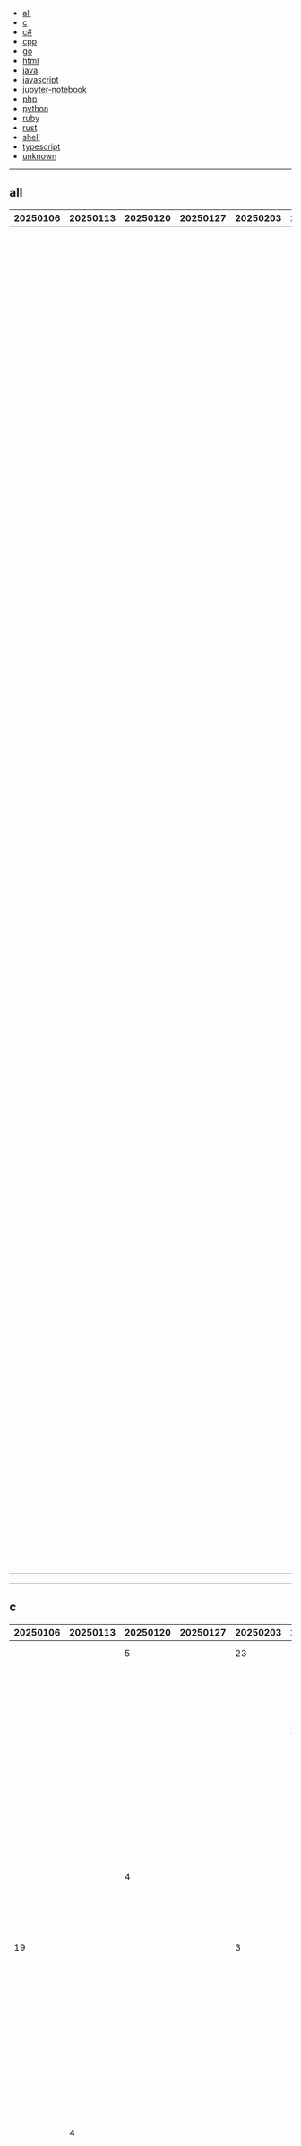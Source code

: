 
- [all](#all)
- [c](#c)
- [c#](#c#)
- [cpp](#cpp)
- [go](#go)
- [html](#html)
- [java](#java)
- [javascript](#javascript)
- [jupyter-notebook](#jupyter-notebook)
- [php](#php)
- [python](#python)
- [ruby](#ruby)
- [rust](#rust)
- [shell](#shell)
- [typescript](#typescript)
- [unknown](#unknown)


----

## <a name=all>all</a>

|20250106|20250113|20250120|20250127|20250203|20250210|20250217|20250224|20250303|20250310|20250317|20250324|20250331|20250407|20250414|github|description|
|----|----|----|----|----|----|----|----|----|----|----|----|----|----|----|----|----|
|  |  |  |  |  |  |  | 12 |  |  |  |  |  |  | 1 | [microsoft](https://github.com/microsoft)/[markitdown](https://github.com/microsoft/markitdown) |Python tool for converting files and office documents to Markdown. |
|  |  |  |  |  |  |  |  |  |  |  |  |  |  | 2 | [yeongpin](https://github.com/yeongpin)/[cursor-free-vip](https://github.com/yeongpin/cursor-free-vip) |[Support 0.48.x]（Reset Cursor AI MachineID &amp; Auto Sign Up / In &amp; Bypass Higher Token Limit）自动注册 Cursor Ai ，自动重置机器ID ， 免费升级使用Pro功能: You've reached your trial request limit. / Too many free trial accounts used on this machine. Please upgrade to pro. We have this limit in place to prevent abuse. Please let us know if you believe this is a mistake. |
|  |  |  |  |  |  |  |  |  |  |  |  |  |  | 3 | [juliangarnier](https://github.com/juliangarnier)/[anime](https://github.com/juliangarnier/anime) |JavaScript animation engine |
|  |  |  |  |  |  |  |  |  |  |  |  |  |  | 4 | [jiji262](https://github.com/jiji262)/[douyin-downloader](https://github.com/jiji262/douyin-downloader) |抖音批量下载工具，去水印，支持视频、图集、合集、音乐(原声)。免费！免费！免费！ |
|  |  |  |  |  |  | 8 |  |  |  |  |  |  |  | 5 | [datawhalechina](https://github.com/datawhalechina)/[llm-cookbook](https://github.com/datawhalechina/llm-cookbook) |面向开发者的 LLM 入门教程，吴恩达大模型系列课程中文版 |
|  |  |  |  |  |  |  |  |  |  |  |  |  |  | 6 | [funstory-ai](https://github.com/funstory-ai)/[BabelDOC](https://github.com/funstory-ai/BabelDOC) |Yet Another Document Translator |
|  |  |  |  |  |  |  |  |  |  |  |  |  |  | 7 | [microsoft](https://github.com/microsoft)/[ai-agents-for-beginners](https://github.com/microsoft/ai-agents-for-beginners) |10 Lessons to Get Started Building AI Agents |
|  |  |  |  |  |  |  |  |  |  | 4 |  |  |  | 8 | [clockworklabs](https://github.com/clockworklabs)/[SpacetimeDB](https://github.com/clockworklabs/SpacetimeDB) |Multiplayer at the speed of light |
|  |  |  |  |  |  |  |  |  |  |  |  |  | 11 | 9 | [mark3labs](https://github.com/mark3labs)/[mcp-go](https://github.com/mark3labs/mcp-go) |A Go implementation of the Model Context Protocol (MCP), enabling seamless integration between LLM applications and external data sources and tools. |
|  |  |  |  |  |  |  |  |  |  |  |  |  |  | 10 | [HKUDS](https://github.com/HKUDS)/[LightRAG](https://github.com/HKUDS/LightRAG) |"LightRAG: Simple and Fast Retrieval-Augmented Generation" |
|  |  |  |  |  |  | 5 |  |  |  |  |  |  |  | 11 | [vercel](https://github.com/vercel)/[ai-chatbot](https://github.com/vercel/ai-chatbot) |A full-featured, hackable Next.js AI chatbot built by Vercel |
|  |  |  |  |  |  |  |  |  |  |  |  |  |  | 12 | [simular-ai](https://github.com/simular-ai)/[Agent-S](https://github.com/simular-ai/Agent-S) |Agent S: an open agentic framework that uses computers like a human |
|  |  |  |  |  |  |  |  |  |  |  |  |  | 12 | 13 | [koreader](https://github.com/koreader)/[koreader](https://github.com/koreader/koreader) |An ebook reader application supporting PDF, DjVu, EPUB, FB2 and many more formats, running on Cervantes, Kindle, Kobo, PocketBook and Android devices |
|  |  |  |  |  |  |  |  |  |  |  |  |  |  | 14 | [coder](https://github.com/coder)/[code-server](https://github.com/coder/code-server) |VS Code in the browser |
|  |  |  |  |  |  |  |  |  |  |  |  |  |  | 15 | [caddyserver](https://github.com/caddyserver)/[caddy](https://github.com/caddyserver/caddy) |Fast and extensible multi-platform HTTP/1-2-3 web server with automatic HTTPS |

----

## <a name=c>c</a>

|20250106|20250113|20250120|20250127|20250203|20250210|20250224|20250303|20250310|20250324|20250331|20250407|20250414|github|description|
|----|----|----|----|----|----|----|----|----|----|----|----|----|----|----|
|  |  | 5 |  | 23 |  |  |  | 20 |  |  | 6 | 1 | [nanopb](https://github.com/nanopb)/[nanopb](https://github.com/nanopb/nanopb) |Protocol Buffers with small code size |
|  |  |  |  |  | 10 |  | 13 |  |  |  |  | 2 | [curl](https://github.com/curl)/[curl](https://github.com/curl/curl) |A command line tool and library for transferring data with URL syntax, supporting DICT, FILE, FTP, FTPS, GOPHER, GOPHERS, HTTP, HTTPS, IMAP, IMAPS, LDAP, LDAPS, MQTT, POP3, POP3S, RTMP, RTMPS, RTSP, SCP, SFTP, SMB, SMBS, SMTP, SMTPS, TELNET, TFTP, WS and WSS. libcurl offers a myriad of powerful features |
|  |  |  |  |  |  |  |  |  |  |  | 21 | 3 | [pbatard](https://github.com/pbatard)/[rufus](https://github.com/pbatard/rufus) |The Reliable USB Formatting Utility |
|  |  | 4 |  |  |  |  | 4 |  | 6 |  |  | 4 | [git](https://github.com/git)/[git](https://github.com/git/git) |Git Source Code Mirror - This is a publish-only repository but pull requests can be turned into patches to the mailing list via GitGitGadget (https://gitgitgadget.github.io/). Please follow Documentation/SubmittingPatches procedure for any of your improvements. |
| 19 |  |  |  | 3 |  |  |  |  | 10 |  |  | 5 | [DarkFlippers](https://github.com/DarkFlippers)/[unleashed-firmware](https://github.com/DarkFlippers/unleashed-firmware) |Flipper Zero Unleashed Firmware |
|  |  |  |  |  |  |  |  |  |  |  |  | 6 | [libuv](https://github.com/libuv)/[libuv](https://github.com/libuv/libuv) |Cross-platform asynchronous I/O |
|  |  |  |  |  |  |  |  |  |  |  |  | 7 | [unicorn-engine](https://github.com/unicorn-engine)/[unicorn](https://github.com/unicorn-engine/unicorn) |Unicorn CPU emulator framework (ARM, AArch64, M68K, Mips, Sparc, PowerPC, RiscV, S390x, TriCore, X86) |
|  |  |  |  |  |  |  |  |  |  |  |  | 8 | [fluent](https://github.com/fluent)/[fluent-bit](https://github.com/fluent/fluent-bit) |Fast and Lightweight Logs, Metrics and Traces processor for Linux, BSD, OSX and Windows |
|  |  |  |  |  |  |  |  |  |  |  |  | 9 | [NixOS](https://github.com/NixOS)/[patchelf](https://github.com/NixOS/patchelf) |A small utility to modify the dynamic linker and RPATH of ELF executables |
|  | 4 |  |  |  |  | 2 |  |  |  |  | 1 | 10 | [arthenica](https://github.com/arthenica)/[ffmpeg-kit](https://github.com/arthenica/ffmpeg-kit) |FFmpeg Kit for applications. Supports Android, Flutter, iOS, Linux, macOS, React Native and tvOS. Supersedes MobileFFmpeg, flutter_ffmpeg and react-native-ffmpeg. |
|  |  |  |  |  |  |  |  |  |  | 8 |  | 11 | [pocoproject](https://github.com/pocoproject)/[poco](https://github.com/pocoproject/poco) |The POCO C++ Libraries are powerful cross-platform C++ libraries for building network- and internet-based applications that run on desktop, server, mobile, IoT, and embedded systems. |
|  |  |  | 17 |  |  |  |  |  |  |  |  | 12 | [madler](https://github.com/madler)/[zlib](https://github.com/madler/zlib) |A massively spiffy yet delicately unobtrusive compression library. |
| 8 |  |  |  |  |  |  |  |  |  |  |  | 13 | [libretro](https://github.com/libretro)/[RetroArch](https://github.com/libretro/RetroArch) |Cross-platform, sophisticated frontend for the libretro API. Licensed GPLv3. |
|  |  |  |  |  |  |  |  |  |  |  |  | 14 | [openssh](https://github.com/openssh)/[openssh-portable](https://github.com/openssh/openssh-portable) |Portable OpenSSH |
|  |  |  |  |  |  | 9 |  |  |  | 22 |  | 15 | [valinet](https://github.com/valinet)/[ExplorerPatcher](https://github.com/valinet/ExplorerPatcher) |This project aims to enhance the working environment on Windows |
|  |  |  |  |  |  |  |  |  |  |  |  | 16 | [AFLplusplus](https://github.com/AFLplusplus)/[AFLplusplus](https://github.com/AFLplusplus/AFLplusplus) |The fuzzer afl++ is afl with community patches, qemu 5.1 upgrade, collision-free coverage, enhanced laf-intel &amp; redqueen, AFLfast++ power schedules, MOpt mutators, unicorn_mode, and a lot more! |
|  |  |  |  |  |  |  |  |  | 14 |  |  | 17 | [Next-Flip](https://github.com/Next-Flip)/[Momentum-Firmware](https://github.com/Next-Flip/Momentum-Firmware) |🐬 Feature-rich, stable and customizable Flipper Firmware |
|  |  |  |  |  | 6 |  |  |  |  |  |  | 18 | [olikraus](https://github.com/olikraus)/[u8g2](https://github.com/olikraus/u8g2) |U8glib library for monochrome displays, version 2  |
|  |  |  |  |  |  |  |  |  |  |  |  | 19 | [FRRouting](https://github.com/FRRouting)/[frr](https://github.com/FRRouting/frr) |The FRRouting Protocol Suite |
|  |  |  |  |  |  |  |  |  |  |  |  | 20 | [kokke](https://github.com/kokke)/[tiny-AES-c](https://github.com/kokke/tiny-AES-c) |Small portable AES128/192/256 in C |
|  | 2 |  |  |  |  |  |  |  |  |  |  | 21 | [espeak-ng](https://github.com/espeak-ng)/[espeak-ng](https://github.com/espeak-ng/espeak-ng) |eSpeak NG is an open source speech synthesizer that supports more than hundred languages and accents. |
|  |  |  |  |  |  |  |  |  |  |  |  | 22 | [guanzhi](https://github.com/guanzhi)/[GmSSL](https://github.com/guanzhi/GmSSL) |支持国密SM2/SM3/SM4/SM9/SSL的密码工具箱 |
|  |  |  |  |  | 19 |  | 3 |  |  | 21 | 16 | 23 | [facebook](https://github.com/facebook)/[zstd](https://github.com/facebook/zstd) |Zstandard - Fast real-time compression algorithm |

----

## <a name=c#>c#</a>

|20250106|20250113|20250120|20250127|20250203|20250210|20250217|20250224|20250303|20250310|20250317|20250324|20250331|20250407|20250414|github|description|
|----|----|----|----|----|----|----|----|----|----|----|----|----|----|----|----|----|
| 6 |  |  | 22 |  |  |  | 3 |  |  |  |  | 1 |  | 1 | [jellyfin](https://github.com/jellyfin)/[jellyfin](https://github.com/jellyfin/jellyfin) |The Free Software Media System - Server Backend &amp; API |
| 15 |  |  |  | 17 |  |  |  |  | 1 | 1 |  |  | 9 | 2 | [microsoft](https://github.com/microsoft)/[PowerToys](https://github.com/microsoft/PowerToys) |Windows system utilities to maximize productivity |
|  |  |  |  |  |  |  |  |  |  |  |  |  | 6 | 3 | [jbogard](https://github.com/jbogard)/[MediatR](https://github.com/jbogard/MediatR) |Simple, unambitious mediator implementation in .NET |
|  | 11 |  |  | 12 | 19 |  | 6 |  |  | 7 |  |  |  | 4 | [dotnet](https://github.com/dotnet)/[efcore](https://github.com/dotnet/efcore) |EF Core is a modern object-database mapper for .NET. It supports LINQ queries, change tracking, updates, and schema migrations. |
| 1 |  |  |  |  |  | 3 | 1 | 20 |  | 20 | 14 | 4 | 13 | 5 | [2dust](https://github.com/2dust)/[v2rayN](https://github.com/2dust/v2rayN) |A GUI client for Windows, Linux and macOS, support Xray and sing-box and others |
|  |  |  |  |  |  |  |  |  |  |  |  |  |  | 6 | [martinothamar](https://github.com/martinothamar)/[Mediator](https://github.com/martinothamar/Mediator) |A high performance implementation of Mediator pattern in .NET using source generators. |
|  |  | 12 |  | 6 | 21 |  |  | 7 | 18 | 18 | 13 | 7 | 1 | 7 | [Azure](https://github.com/Azure)/[azure-sdk-for-net](https://github.com/Azure/azure-sdk-for-net) |This repository is for active development of the Azure SDK for .NET. For consumers of the SDK we recommend visiting our public developer docs at https://learn.microsoft.com/dotnet/azure/ or our versioned developer docs at https://azure.github.io/azure-sdk-for-net.  |
|  | 2 |  | 6 |  | 13 |  | 2 | 2 | 12 | 17 | 12 | 13 | 3 | 8 | [microsoft](https://github.com/microsoft)/[semantic-kernel](https://github.com/microsoft/semantic-kernel) |Integrate cutting-edge LLM technology quickly and easily into your apps |
|  |  |  |  |  |  |  |  |  |  |  |  |  |  | 9 | [DevToys-app](https://github.com/DevToys-app)/[DevToys](https://github.com/DevToys-app/DevToys) |A Swiss Army knife for developers. |
|  |  |  |  |  |  |  |  |  |  |  |  |  |  | 10 | [MapsterMapper](https://github.com/MapsterMapper)/[Mapster](https://github.com/MapsterMapper/Mapster) |A fast, fun and stimulating object to object Mapper |
|  |  |  |  |  |  |  | 13 | 12 |  |  |  |  |  | 11 | [YSGStudyHards](https://github.com/YSGStudyHards)/[DotNetGuide](https://github.com/YSGStudyHards/DotNetGuide) |🌈【C#/.NET/.NET Core学习、工作、面试指南】记录、收集和总结C#/.NET/.NET Core基础知识、学习路线、开发实战、编程技巧练习、学习视频、文章、书籍、项目框架、社区组织、开发必备工具、技术前沿周刊、常见面试题、面试须知、简历模板、人才招聘、以及自己在学习和工作中的一些微薄见解。希望能和大家一起学习，共同进步。如果本知识库能为您提供帮助，别忘了给予支持哦(关注、点赞、分享)💖。 |
|  |  |  |  | 21 |  |  |  |  |  |  |  |  |  | 12 | [duplicati](https://github.com/duplicati)/[duplicati](https://github.com/duplicati/duplicati) |Store securely encrypted backups in the cloud! |
|  |  |  | 1 |  | 3 | 7 |  |  |  |  |  |  |  | 13 | [builtbybel](https://github.com/builtbybel)/[Flyby11](https://github.com/builtbybel/Flyby11) |Windows 11 Upgrading Assistant |
|  | 3 |  | 7 | 1 | 1 | 2 | 7 |  |  |  |  |  | 5 | 14 | [PowerShell](https://github.com/PowerShell)/[PowerShell](https://github.com/PowerShell/PowerShell) |PowerShell for every system! |
|  |  |  |  |  |  |  |  |  |  |  |  |  |  | 15 | [TechnitiumSoftware](https://github.com/TechnitiumSoftware)/[DnsServer](https://github.com/TechnitiumSoftware/DnsServer) |Technitium DNS Server |
|  | 18 |  | 2 |  | 8 |  |  |  | 15 |  |  |  |  | 16 | [dotnet](https://github.com/dotnet)/[eShop](https://github.com/dotnet/eShop) |A reference .NET application implementing an eCommerce site |
|  |  |  | 21 |  |  |  |  |  |  |  |  |  |  | 17 | [spectreconsole](https://github.com/spectreconsole)/[spectre.console](https://github.com/spectreconsole/spectre.console) |A .NET library that makes it easier to create beautiful console applications. |
|  |  |  |  |  |  |  |  |  |  |  |  |  | 8 | 18 | [AssetRipper](https://github.com/AssetRipper)/[AssetRipper](https://github.com/AssetRipper/AssetRipper) |GUI Application to work with engine assets, asset bundles, and serialized files |
|  | 4 |  |  | 16 |  | 14 |  | 13 |  | 16 | 10 |  |  | 19 | [dotnet](https://github.com/dotnet)/[aspire](https://github.com/dotnet/aspire) |Tools, templates, and packages to accelerate building observable, production-ready apps |
|  |  | 15 |  |  |  |  |  |  |  |  |  |  |  | 20 | [btcpayserver](https://github.com/btcpayserver)/[btcpayserver](https://github.com/btcpayserver/btcpayserver) |Accept Bitcoin payments. Free, open-source &amp; self-hosted, Bitcoin payment processor.  |
|  |  |  |  |  |  |  |  |  |  |  | 16 |  |  | 21 | [dnSpy](https://github.com/dnSpy)/[dnSpy](https://github.com/dnSpy/dnSpy) |.NET debugger and assembly editor |

----

## <a name=cpp>cpp</a>

|20250106|20250113|20250120|20250127|20250203|20250210|20250217|20250224|20250303|20250310|20250317|20250324|20250331|20250407|20250414|github|description|
|----|----|----|----|----|----|----|----|----|----|----|----|----|----|----|----|----|
|  |  |  |  |  |  |  |  |  |  |  |  |  | 13 | 1 | [Zackriya-Solutions](https://github.com/Zackriya-Solutions)/[meeting-minutes](https://github.com/Zackriya-Solutions/meeting-minutes) |A free and open source, self hosted Ai based live meeting note taker and minutes summary generator that can completely run in your Local device (Mac OS and windows OS Support added. Working on adding linux support soon) |
|  |  |  |  |  |  |  |  |  |  |  |  | 6 | 5 | 2 | [NVIDIA-Omniverse](https://github.com/NVIDIA-Omniverse)/[PhysX](https://github.com/NVIDIA-Omniverse/PhysX) |NVIDIA PhysX SDK |
|  |  |  |  |  |  |  |  | 22 | 2 |  | 3 |  | 22 | 3 | [GuijiAI](https://github.com/GuijiAI)/[duix.ai](https://github.com/GuijiAI/duix.ai) | |
|  |  |  |  |  |  |  |  |  | 8 | 20 |  | 14 |  | 4 | [nlohmann](https://github.com/nlohmann)/[json](https://github.com/nlohmann/json) |JSON for Modern C++ |
|  |  |  | 6 |  |  |  |  | 12 |  |  |  |  |  | 5 | [MaaAssistantArknights](https://github.com/MaaAssistantArknights)/[MaaAssistantArknights](https://github.com/MaaAssistantArknights/MaaAssistantArknights) |《明日方舟》小助手，全日常一键长草！| A one-click tool for the daily tasks of Arknights, supporting all clients. |
|  |  |  |  |  |  |  | 11 |  |  |  | 20 | 11 |  | 6 | [topjohnwu](https://github.com/topjohnwu)/[Magisk](https://github.com/topjohnwu/Magisk) |The Magic Mask for Android |
|  |  |  |  |  |  |  |  |  |  |  |  |  | 15 | 7 | [CleverRaven](https://github.com/CleverRaven)/[Cataclysm-DDA](https://github.com/CleverRaven/Cataclysm-DDA) |Cataclysm - Dark Days Ahead. A turn-based survival game set in a post-apocalyptic world. |
|  |  |  |  |  |  |  |  |  |  |  |  |  |  | 8 | [async-profiler](https://github.com/async-profiler)/[async-profiler](https://github.com/async-profiler/async-profiler) |Sampling CPU and HEAP profiler for Java featuring AsyncGetCallTrace + perf_events |
|  |  |  |  |  |  |  |  |  |  |  |  |  | 3 | 9 | [tenstorrent](https://github.com/tenstorrent)/[tt-metal](https://github.com/tenstorrent/tt-metal) |🤘 TT-NN operator library, and TT-Metalium low level kernel programming model. |
| 7 | 4 | 11 |  |  |  | 13 |  | 6 | 6 |  |  |  |  | 10 | [godotengine](https://github.com/godotengine)/[godot](https://github.com/godotengine/godot) |Godot Engine – Multi-platform 2D and 3D game engine |
|  |  | 10 |  |  |  |  |  |  |  |  |  |  |  | 11 | [protocolbuffers](https://github.com/protocolbuffers)/[protobuf](https://github.com/protocolbuffers/protobuf) |Protocol Buffers - Google's data interchange format |
|  | 11 |  |  |  |  | 20 | 23 | 18 |  |  |  |  |  | 12 | [ClickHouse](https://github.com/ClickHouse)/[ClickHouse](https://github.com/ClickHouse/ClickHouse) |ClickHouse® is a real-time analytics database management system |
|  |  |  |  |  |  |  |  |  | 15 |  |  |  |  | 13 | [deskflow](https://github.com/deskflow)/[deskflow](https://github.com/deskflow/deskflow) |Share a single keyboard and mouse between multiple computers. |
|  |  | 15 | 18 |  | 15 |  |  |  |  | 6 |  |  |  | 14 | [wazuh](https://github.com/wazuh)/[wazuh](https://github.com/wazuh/wazuh) |Wazuh - The Open Source Security Platform. Unified XDR and SIEM protection for endpoints and cloud workloads. |
|  |  |  |  |  |  |  |  |  |  |  |  |  |  | 15 | [TigerVNC](https://github.com/TigerVNC)/[tigervnc](https://github.com/TigerVNC/tigervnc) |High performance, multi-platform VNC client and server |
|  |  |  |  |  |  | 5 | 1 | 2 | 9 | 4 |  |  |  | 16 | [78](https://github.com/78)/[xiaozhi-esp32](https://github.com/78/xiaozhi-esp32) |Build your own AI friend |
|  | 1 |  |  |  |  |  | 2 |  |  |  |  |  |  | 17 | [firebase](https://github.com/firebase)/[firebase-ios-sdk](https://github.com/firebase/firebase-ios-sdk) |Firebase SDK for Apple App Development |
|  |  | 4 |  |  | 10 |  | 9 |  |  |  |  |  |  | 18 | [facebook](https://github.com/facebook)/[react-native](https://github.com/facebook/react-native) |A framework for building native applications using React |
|  |  |  |  |  |  |  |  |  |  |  |  |  | 17 | 19 | [ggml-org](https://github.com/ggml-org)/[whisper.cpp](https://github.com/ggml-org/whisper.cpp) |Port of OpenAI's Whisper model in C/C++ |
|  |  |  |  |  |  |  |  |  |  |  |  |  |  | 20 | [chiteroman](https://github.com/chiteroman)/[PlayIntegrityFix](https://github.com/chiteroman/PlayIntegrityFix) |Fix Play Integrity (and SafetyNet) verdicts. |
|  |  | 21 |  |  |  |  |  | 17 |  |  |  | 12 |  | 21 | [opencv](https://github.com/opencv)/[opencv](https://github.com/opencv/opencv) |Open Source Computer Vision Library |
|  |  |  |  |  |  |  |  |  |  |  |  |  |  | 22 | [prusa3d](https://github.com/prusa3d)/[PrusaSlicer](https://github.com/prusa3d/PrusaSlicer) |G-code generator for 3D printers (RepRap, Makerbot, Ultimaker etc.) |

----

## <a name=go>go</a>

|20250106|20250113|20250120|20250127|20250203|20250210|20250217|20250224|20250303|20250310|20250317|20250324|20250331|20250407|20250414|github|description|
|----|----|----|----|----|----|----|----|----|----|----|----|----|----|----|----|----|
|  |  |  |  |  |  |  |  |  | 9 | 15 | 2 | 1 | 2 | 1 | [mark3labs](https://github.com/mark3labs)/[mcp-go](https://github.com/mark3labs/mcp-go) |A Go implementation of the Model Context Protocol (MCP), enabling seamless integration between LLM applications and external data sources and tools. |
| 1 |  |  |  |  |  |  |  |  |  |  |  |  |  | 2 | [caddyserver](https://github.com/caddyserver)/[caddy](https://github.com/caddyserver/caddy) |Fast and extensible multi-platform HTTP/1-2-3 web server with automatic HTTPS |
|  | 10 |  | 4 |  |  |  |  |  |  |  |  |  | 4 | 3 | [fleetdm](https://github.com/fleetdm)/[fleet](https://github.com/fleetdm/fleet) |Open-source platform for IT, security, and infrastructure teams. (Linux, macOS, Chrome, Windows, cloud, data center) |
|  |  |  |  |  |  |  | 12 |  |  |  | 20 | 8 |  | 4 | [gin-gonic](https://github.com/gin-gonic)/[gin](https://github.com/gin-gonic/gin) |Gin is a HTTP web framework written in Go (Golang). It features a Martini-like API with much better performance -- up to 40 times faster. If you need smashing performance, get yourself some Gin. |
|  |  |  |  |  |  |  |  |  |  |  |  |  |  | 5 | [schollz](https://github.com/schollz)/[croc](https://github.com/schollz/croc) |Easily and securely send things from one computer to another 🐊 📦 |
|  |  |  |  |  |  |  |  |  |  |  |  | 6 | 7 | 6 | [grafana](https://github.com/grafana)/[mcp-grafana](https://github.com/grafana/mcp-grafana) |MCP server for Grafana |
|  |  | 3 |  |  |  |  | 24 |  |  | 16 |  | 5 |  | 7 | [netbirdio](https://github.com/netbirdio)/[netbird](https://github.com/netbirdio/netbird) |Connect your devices into a secure WireGuard®-based overlay network with SSO, MFA and granular access controls. |
|  |  |  |  |  |  |  |  |  | 18 | 23 |  |  |  | 8 | [samber](https://github.com/samber)/[lo](https://github.com/samber/lo) |💥 A Lodash-style Go library based on Go 1.18+ Generics (map, filter, contains, find...) |
|  |  |  |  |  |  |  |  |  |  |  |  |  |  | 9 | [mikefarah](https://github.com/mikefarah)/[yq](https://github.com/mikefarah/yq) |yq is a portable command-line YAML, JSON, XML, CSV, TOML and properties processor |
| 13 |  |  |  |  | 6 | 12 |  |  |  |  |  |  |  | 10 | [SagerNet](https://github.com/SagerNet)/[sing-box](https://github.com/SagerNet/sing-box) |The universal proxy platform |
|  |  |  |  |  |  |  | 5 | 15 |  |  |  |  |  | 11 | [derailed](https://github.com/derailed)/[k9s](https://github.com/derailed/k9s) |🐶 Kubernetes CLI To Manage Your Clusters In Style! |
|  |  |  | 12 |  |  |  | 2 |  |  |  |  |  |  | 12 | [spf13](https://github.com/spf13)/[cobra](https://github.com/spf13/cobra) |A Commander for modern Go CLI interactions |
|  |  |  |  |  |  |  |  |  |  |  |  |  |  | 13 | [coroot](https://github.com/coroot)/[coroot](https://github.com/coroot/coroot) |Coroot is an open-source APM &amp; Observability tool, a DataDog and NewRelic alternative. Metrics, logs, traces, continuous profiling, and SLO-based alerting, supercharged with predefined dashboards and inspections. |
|  |  |  |  |  |  |  |  |  |  |  |  |  |  | 14 | [gofr-dev](https://github.com/gofr-dev)/[gofr](https://github.com/gofr-dev/gofr) |An opinionated GoLang framework for accelerated microservice development. Built in support for databases and observability. |
|  |  |  |  |  |  |  |  |  |  |  |  |  |  | 15 | [fsnotify](https://github.com/fsnotify)/[fsnotify](https://github.com/fsnotify/fsnotify) |Cross-platform filesystem notifications for Go. |
|  |  |  | 21 |  |  |  |  |  |  |  |  |  |  | 16 | [googleapis](https://github.com/googleapis)/[google-cloud-go](https://github.com/googleapis/google-cloud-go) |Google Cloud Client Libraries for Go. |
|  |  |  |  |  |  |  |  |  |  |  |  |  |  | 17 | [uber-go](https://github.com/uber-go)/[automaxprocs](https://github.com/uber-go/automaxprocs) |Automatically set GOMAXPROCS to match Linux container CPU quota. |
|  |  |  |  |  |  |  |  |  |  |  |  |  |  | 18 | [hashicorp](https://github.com/hashicorp)/[terraform-provider-aws](https://github.com/hashicorp/terraform-provider-aws) |The AWS Provider enables Terraform to manage AWS resources. |
|  |  |  |  |  |  |  |  |  |  |  |  |  |  | 19 | [go-git](https://github.com/go-git)/[go-git](https://github.com/go-git/go-git) |A highly extensible Git implementation in pure Go. |
|  |  | 9 |  |  |  |  | 17 | 7 |  |  |  |  |  | 20 | [binwiederhier](https://github.com/binwiederhier)/[ntfy](https://github.com/binwiederhier/ntfy) |Send push notifications to your phone or desktop using PUT/POST |
|  |  | 11 |  |  |  |  |  |  |  |  |  |  |  | 21 | [NVIDIA](https://github.com/NVIDIA)/[k8s-device-plugin](https://github.com/NVIDIA/k8s-device-plugin) |NVIDIA device plugin for Kubernetes |
|  |  |  |  |  |  |  |  |  |  |  |  |  |  | 22 | [kubernetes-sigs](https://github.com/kubernetes-sigs)/[gateway-api](https://github.com/kubernetes-sigs/gateway-api) |Repository for the next iteration of composite service (e.g. Ingress) and load balancing APIs. |

----

## <a name=html>html</a>

|20250106|20250113|20250120|20250127|20250203|20250210|20250217|20250224|20250303|20250310|20250317|20250324|20250331|20250407|20250414|github|description|
|----|----|----|----|----|----|----|----|----|----|----|----|----|----|----|----|----|
|  |  |  | 12 |  |  | 16 | 4 | 2 |  | 2 |  |  |  | 1 | [ripienaar](https://github.com/ripienaar)/[free-for-dev](https://github.com/ripienaar/free-for-dev) |A list of SaaS, PaaS and IaaS offerings that have free tiers of interest to devops and infradev |
|  |  |  |  |  |  |  |  |  |  |  |  |  |  | 2 | [dwmkerr](https://github.com/dwmkerr)/[hacker-laws](https://github.com/dwmkerr/hacker-laws) |🧠 Laws, Theories, Principles and Patterns for developers and technologists. |
|  |  |  |  |  |  |  |  |  |  |  |  |  |  | 3 | [cipher387](https://github.com/cipher387)/[osint_stuff_tool_collection](https://github.com/cipher387/osint_stuff_tool_collection) |A collection of several hundred online tools for OSINT |
|  |  |  |  |  |  |  |  |  | 4 | 8 | 3 |  | 8 | 4 | [n8n-io](https://github.com/n8n-io)/[n8n-docs](https://github.com/n8n-io/n8n-docs) |Documentation for n8n, a fair-code licensed automation tool with a free community edition and powerful enterprise options. Build AI functionality into your workflows. |
|  |  |  |  |  | 10 | 15 | 13 | 9 |  |  |  |  |  | 5 | [fengdu78](https://github.com/fengdu78)/[Coursera-ML-AndrewNg-Notes](https://github.com/fengdu78/Coursera-ML-AndrewNg-Notes) |吴恩达老师的机器学习课程个人笔记 |
|  |  |  |  |  |  |  |  |  |  |  |  |  |  | 6 | [Tikam02](https://github.com/Tikam02)/[DevOps-Guide](https://github.com/Tikam02/DevOps-Guide) | DevOps Guide - Development to Production all configurations with basic notes to debug efficiently. |
| 21 | 2 | 4 | 4 |  | 2 |  | 10 |  | 8 |  | 2 |  | 6 | 7 | [gustavoguanabara](https://github.com/gustavoguanabara)/[html-css](https://github.com/gustavoguanabara/html-css) |Curso de HTML5 e CSS3 |
|  |  |  |  |  |  |  |  |  |  |  |  |  |  | 8 | [google](https://github.com/google)/[fonts](https://github.com/google/fonts) |Font files available from Google Fonts, and a public issue tracker for all things Google Fonts |
|  |  |  |  |  |  |  |  |  |  |  |  |  |  | 9 | [OWASP](https://github.com/OWASP)/[ASVS](https://github.com/OWASP/ASVS) |Application Security Verification Standard |
| 14 | 13 |  |  |  |  |  |  |  | 7 |  | 9 |  |  | 10 | [alshedivat](https://github.com/alshedivat)/[al-folio](https://github.com/alshedivat/al-folio) |A beautiful, simple, clean, and responsive Jekyll theme for academics |
|  |  |  |  |  |  |  |  |  |  |  |  |  | 13 | 11 | [github](https://github.com/github)/[training-kit](https://github.com/github/training-kit) |Open source courseware for Git and GitHub |
| 12 |  | 7 |  |  |  |  | 9 |  |  |  |  | 3 |  | 12 | [kananinirav](https://github.com/kananinirav)/[AWS-Certified-Cloud-Practitioner-Notes](https://github.com/kananinirav/AWS-Certified-Cloud-Practitioner-Notes) |AWS Certified Cloud Practitioner Short Notes And Practice Exams (CLF-C02) |
|  |  |  |  | 4 |  |  |  |  | 13 |  |  |  |  | 13 | [unfoldadmin](https://github.com/unfoldadmin)/[django-unfold](https://github.com/unfoldadmin/django-unfold) |Elevate your Django admin with a stunning modern interface, powerful features, and seamless user experience - without compromising functionality. |
|  |  |  |  |  |  |  |  |  |  |  |  |  |  | 14 | [deanmalmgren](https://github.com/deanmalmgren)/[textract](https://github.com/deanmalmgren/textract) |extract text from any document. no muss. no fuss. |
|  |  |  |  |  |  |  |  |  | 9 |  |  | 4 | 10 | 15 | [microsoft](https://github.com/microsoft)/[Security-101](https://github.com/microsoft/Security-101) |8 Lessons, Kick-start Your Cybersecurity Learning. |

----

## <a name=java>java</a>

|20250106|20250113|20250120|20250127|20250203|20250210|20250217|20250224|20250303|20250310|20250317|20250324|20250331|20250407|20250414|github|description|
|----|----|----|----|----|----|----|----|----|----|----|----|----|----|----|----|----|
|  |  |  |  |  |  | 2 | 4 | 5 | 18 | 13 |  |  |  | 1 | [spring-projects](https://github.com/spring-projects)/[spring-ai](https://github.com/spring-projects/spring-ai) |An Application Framework for AI Engineering |
|  |  |  |  | 2 | 7 |  |  |  |  |  |  |  |  | 2 | [google](https://github.com/google)/[gson](https://github.com/google/gson) |A Java serialization/deserialization library to convert Java Objects into JSON and back |
|  | 14 | 10 | 11 | 19 |  |  |  |  | 2 |  | 9 |  |  | 3 | [keycloak](https://github.com/keycloak)/[keycloak](https://github.com/keycloak/keycloak) |Open Source Identity and Access Management For Modern Applications and Services |
|  |  |  |  |  |  |  |  |  |  |  |  |  |  | 4 | [1024-lab](https://github.com/1024-lab)/[smart-admin](https://github.com/1024-lab/smart-admin) |SmartAdmin国内首个以「高质量代码」为核心，「简洁、高效、安全」快速开发平台；基于SpringBoot2/3 + Sa-Token + Mybatis-Plus 和 Vue3 + Vite5 + Ant Design Vue 4.x (同时支持JavaScript和TypeScript双版本)；满足国家三级等保要求、支持登录限制、接口数据国产加解密、高防SQL注入等一系列安全体系。 |
| 11 |  |  |  | 8 | 1 |  |  |  |  | 3 |  |  | 11 | 5 | [termux](https://github.com/termux)/[termux-app](https://github.com/termux/termux-app) |Termux - a terminal emulator application for Android OS extendible by variety of packages. |
|  |  |  |  |  |  |  |  |  |  |  |  |  |  | 6 | [cabaletta](https://github.com/cabaletta)/[baritone](https://github.com/cabaletta/baritone) |google maps for block game |
| 12 |  |  |  |  | 18 |  |  |  |  |  |  |  |  | 7 | [Anuken](https://github.com/Anuken)/[Mindustry](https://github.com/Anuken/Mindustry) |The automation tower defense RTS |
|  |  |  |  |  |  | 16 |  |  |  |  |  | 9 | 1 | 8 | [dbeaver](https://github.com/dbeaver)/[dbeaver](https://github.com/dbeaver/dbeaver) |Free universal database tool and SQL client |
|  |  |  |  |  |  |  |  |  |  |  |  |  |  | 9 | [openrewrite](https://github.com/openrewrite)/[rewrite](https://github.com/openrewrite/rewrite) |Automated mass refactoring of source code. |
|  |  |  |  |  |  |  |  |  |  |  |  |  |  | 10 | [apache](https://github.com/apache)/[dolphinscheduler](https://github.com/apache/dolphinscheduler) |Apache DolphinScheduler is the modern data orchestration platform. Agile to create high performance workflow with low-code |
|  |  | 9 | 15 |  |  |  |  |  |  |  |  |  | 7 | 11 | [LSPosed](https://github.com/LSPosed)/[LSPosed](https://github.com/LSPosed/LSPosed) |LSPosed Framework |
|  |  |  |  |  |  |  |  |  | 10 | 2 | 5 | 4 |  | 12 | [spring-projects](https://github.com/spring-projects)/[spring-ai-examples](https://github.com/spring-projects/spring-ai-examples) | |
|  |  |  | 20 | 1 |  |  |  | 4 |  |  |  |  |  | 13 | [kestra-io](https://github.com/kestra-io)/[kestra](https://github.com/kestra-io/kestra) |⚡ Workflow Automation Platform. Orchestrate &amp; Schedule code in any language, run anywhere, 500+ plugins. Alternative to Zapier, Rundeck, Camunda, Airflow... |
|  |  |  |  |  |  |  |  |  |  |  |  |  | 6 | 14 | [karma9874](https://github.com/karma9874)/[AndroRAT](https://github.com/karma9874/AndroRAT) |A Simple android remote administration tool using sockets. It uses java on the client side and python on the server side |
|  |  |  | 19 |  |  |  |  |  |  |  | 8 |  |  | 15 | [apache](https://github.com/apache)/[iceberg](https://github.com/apache/iceberg) |Apache Iceberg |
|  |  |  |  |  |  |  |  |  | 1 | 7 | 7 | 13 |  | 16 | [AutoMQ](https://github.com/AutoMQ)/[automq](https://github.com/AutoMQ/automq) |AutoMQ is a cloud-native alternative to Kafka by decoupling durability to cloud storage services like S3. 10x Cost-Effective. No Cross-AZ Traffic Cost. Autoscale in seconds. Single-digit ms latency. Multi-AZ Availability. |
|  |  | 12 | 3 |  |  |  |  |  |  |  |  |  |  | 17 | [OpenAPITools](https://github.com/OpenAPITools)/[openapi-generator](https://github.com/OpenAPITools/openapi-generator) |OpenAPI Generator allows generation of API client libraries (SDK generation), server stubs, documentation and configuration automatically given an OpenAPI Spec (v2, v3) |
|  |  |  |  |  |  |  |  |  |  |  |  |  |  | 18 | [elastic](https://github.com/elastic)/[logstash](https://github.com/elastic/logstash) |Logstash - transport and process your logs, events, or other data |
|  |  |  |  |  |  |  |  |  |  |  |  |  |  | 19 | [DependencyTrack](https://github.com/DependencyTrack)/[dependency-track](https://github.com/DependencyTrack/dependency-track) |Dependency-Track is an intelligent Component Analysis platform that allows organizations to identify and reduce risk in the software supply chain. |
|  |  |  |  | 10 |  |  |  |  |  |  |  |  |  | 20 | [DataDog](https://github.com/DataDog)/[dd-trace-java](https://github.com/DataDog/dd-trace-java) |Datadog APM client for Java |
|  |  |  |  |  |  |  |  |  |  |  |  |  |  | 21 | [Card-Forge](https://github.com/Card-Forge)/[forge](https://github.com/Card-Forge/forge) |An unofficial rules engine for the world's greatest card game. |

----

## <a name=javascript>javascript</a>

|20250106|20250113|20250120|20250127|20250203|20250210|20250217|20250224|20250303|20250310|20250317|20250324|20250331|20250407|20250414|github|description|
|----|----|----|----|----|----|----|----|----|----|----|----|----|----|----|----|----|
|  |  |  |  |  |  |  |  |  |  |  |  |  | 6 | 1 | [juliangarnier](https://github.com/juliangarnier)/[anime](https://github.com/juliangarnier/anime) |JavaScript animation engine |
|  |  |  | 9 |  |  |  | 4 | 7 |  | 11 |  | 1 | 2 | 2 | [facebook](https://github.com/facebook)/[react](https://github.com/facebook/react) |The library for web and native user interfaces. |
|  | 1 | 9 | 13 |  |  | 12 | 6 |  |  |  |  |  |  | 3 | [twbs](https://github.com/twbs)/[bootstrap](https://github.com/twbs/bootstrap) |The most popular HTML, CSS, and JavaScript framework for developing responsive, mobile first projects on the web. |
|  |  |  |  |  |  |  |  |  |  |  |  |  |  | 4 | [kolbytn](https://github.com/kolbytn)/[mindcraft](https://github.com/kolbytn/mindcraft) | |
|  |  |  |  | 1 | 2 | 4 |  |  |  |  |  |  | 1 | 5 | [open-webui](https://github.com/open-webui)/[open-webui](https://github.com/open-webui/open-webui) |User-friendly AI Interface (Supports Ollama, OpenAI API, ...) |
|  | 14 |  |  |  |  |  |  |  |  |  |  |  | 12 | 6 | [anuraghazra](https://github.com/anuraghazra)/[github-readme-stats](https://github.com/anuraghazra/github-readme-stats) |⚡ Dynamically generated stats for your github readmes |
|  |  |  |  | 6 |  |  |  | 2 | 3 |  |  |  |  | 7 | [drawdb-io](https://github.com/drawdb-io)/[drawdb](https://github.com/drawdb-io/drawdb) |Free, simple, and intuitive online database diagram editor and SQL generator. |
|  |  |  |  |  |  |  |  |  |  | 19 |  |  |  | 8 | [evershopcommerce](https://github.com/evershopcommerce)/[evershop](https://github.com/evershopcommerce/evershop) |🛍️ NodeJS E-commerce Platform |
|  |  |  |  |  |  |  |  |  |  |  |  |  | 3 | 9 | [f](https://github.com/f)/[awesome-chatgpt-prompts](https://github.com/f/awesome-chatgpt-prompts) |This repo includes ChatGPT prompt curation to use ChatGPT and other LLM tools better. |
|  |  |  | 4 |  |  |  | 12 |  |  |  | 9 |  |  | 10 | [sveltejs](https://github.com/sveltejs)/[svelte](https://github.com/sveltejs/svelte) |web development for the rest of us |
| 9 |  |  |  |  |  | 15 |  |  |  |  |  |  |  | 11 | [GoogleChrome](https://github.com/GoogleChrome)/[lighthouse](https://github.com/GoogleChrome/lighthouse) |Automated auditing, performance metrics, and best practices for the web. |
|  |  |  |  |  |  |  |  |  |  |  |  |  |  | 12 | [google](https://github.com/google)/[zx](https://github.com/google/zx) |A tool for writing better scripts |
|  |  |  |  |  |  |  |  |  |  |  |  |  |  | 13 | [orkestral](https://github.com/orkestral)/[venom](https://github.com/orkestral/venom) |Venom is a high-performance system developed with JavaScript to create a bot for WhatsApp, support for creating any interaction, such as customer service, media sending, sentence recognition based on artificial intelligence and all types of design architecture for WhatsApp. |
|  |  |  |  | 21 |  |  |  |  |  |  |  |  |  | 14 | [WhiskeySockets](https://github.com/WhiskeySockets)/[Baileys](https://github.com/WhiskeySockets/Baileys) |Lightweight full-featured typescript/javascript WhatsApp Web API |
|  |  |  |  |  |  |  |  |  |  | 8 | 13 |  | 9 | 15 | [MHSanaei](https://github.com/MHSanaei)/[3x-ui](https://github.com/MHSanaei/3x-ui) |Xray panel supporting multi-protocol multi-user expire day &amp; traffic &amp; IP limit (Vmess &amp; Vless &amp; Trojan &amp; ShadowSocks &amp; Wireguard)  |
|  |  |  |  |  |  |  |  |  |  |  |  |  | 7 | 16 | [xnx3](https://github.com/xnx3)/[translate](https://github.com/xnx3/translate) |AI i18n, Two lines of js realize automatic html translation. No need to change the page, no language configuration file, no API key, SEO friendly! |
|  |  |  |  |  |  |  |  |  |  |  |  |  |  | 17 | [fastify](https://github.com/fastify)/[fastify](https://github.com/fastify/fastify) |Fast and low overhead web framework, for Node.js |
|  |  |  |  |  |  |  |  |  |  |  |  |  |  | 18 | [wekan](https://github.com/wekan)/[wekan](https://github.com/wekan/wekan) |The Open Source kanban (built with Meteor). Keep variable/table/field names camelCase. For translations, only add Pull Request changes to wekan/i18n/en.i18n.json , other translations are done at https://app.transifex.com/wekan/wekan only. |

----

## <a name=jupyter-notebook>jupyter-notebook</a>

|20250106|20250113|20250120|20250310|20250407|20250414|github|description|
|----|----|----|----|----|----|----|----|
|  | 12 | 3 |  | 12 | 1 | [datawhalechina](https://github.com/datawhalechina)/[llm-cookbook](https://github.com/datawhalechina/llm-cookbook) |面向开发者的 LLM 入门教程，吴恩达大模型系列课程中文版 |
|  |  |  |  | 1 | 2 | [microsoft](https://github.com/microsoft)/[ai-agents-for-beginners](https://github.com/microsoft/ai-agents-for-beginners) |10 Lessons to Get Started Building AI Agents |
|  |  |  |  | 2 | 3 | [google-gemini](https://github.com/google-gemini)/[cookbook](https://github.com/google-gemini/cookbook) |Examples and guides for using the Gemini API |
|  |  |  |  |  | 4 | [meta-llama](https://github.com/meta-llama)/[llama-cookbook](https://github.com/meta-llama/llama-cookbook) |Welcome to the Llama Cookbook! This is your go to guide for Building with Llama: Getting started with Inference, Fine-Tuning, RAG. We also show you how to solve end to end problems using Llama model family and using them on various provider services  |
|  |  |  |  |  | 5 | [DataExpert-io](https://github.com/DataExpert-io)/[data-engineer-handbook](https://github.com/DataExpert-io/data-engineer-handbook) |This is a repo with links to everything you'd ever want to learn about data engineering |
|  |  |  |  |  | 6 | [girafe-ai](https://github.com/girafe-ai)/[ml-course](https://github.com/girafe-ai/ml-course) |Open Machine Learning course |
| 1 | 5 | 5 |  |  | 7 | [ed-donner](https://github.com/ed-donner)/[llm_engineering](https://github.com/ed-donner/llm_engineering) |Repo to accompany my mastering LLM engineering course |
|  |  |  |  |  | 8 | [NielsRogge](https://github.com/NielsRogge)/[Transformers-Tutorials](https://github.com/NielsRogge/Transformers-Tutorials) |This repository contains demos I made with the Transformers library by HuggingFace. |
|  |  |  |  | 6 | 9 | [GoogleCloudPlatform](https://github.com/GoogleCloudPlatform)/[generative-ai](https://github.com/GoogleCloudPlatform/generative-ai) |Sample code and notebooks for Generative AI on Google Cloud, with Gemini on Vertex AI |
|  |  |  |  |  | 10 | [MLEveryday](https://github.com/MLEveryday)/[practicalAI-cn](https://github.com/MLEveryday/practicalAI-cn) |AI实战-practicalAI 中文版 |
|  |  |  |  |  | 11 | [wilsonfreitas](https://github.com/wilsonfreitas)/[awesome-quant](https://github.com/wilsonfreitas/awesome-quant) |A curated list of insanely awesome libraries, packages and resources for Quants (Quantitative Finance) |
| 3 | 11 | 13 |  | 15 | 12 | [Pierian-Data](https://github.com/Pierian-Data)/[Complete-Python-3-Bootcamp](https://github.com/Pierian-Data/Complete-Python-3-Bootcamp) |Course Files for Complete Python 3 Bootcamp Course on Udemy |
| 9 | 6 |  | 5 |  | 13 | [microsoft](https://github.com/microsoft)/[AI-For-Beginners](https://github.com/microsoft/AI-For-Beginners) |12 Weeks, 24 Lessons, AI for All! |
|  |  |  |  |  | 14 | [mongodb-developer](https://github.com/mongodb-developer)/[GenAI-Showcase](https://github.com/mongodb-developer/GenAI-Showcase) |GenAI Cookbook |
|  |  |  |  | 13 | 15 | [microsoft](https://github.com/microsoft)/[fabric-toolbox](https://github.com/microsoft/fabric-toolbox) |Fabric toolbox is a repository of tools, accelerators, scripts, and samples to accelerate your success with Microsoft Fabric, brought to you by Fabric CAT. |
|  |  |  | 2 | 5 | 16 | [jackfrued](https://github.com/jackfrued)/[Python-100-Days](https://github.com/jackfrued/Python-100-Days) |Python - 100天从新手到大师 |
| 7 |  |  |  | 7 | 17 | [MervinPraison](https://github.com/MervinPraison)/[PraisonAI](https://github.com/MervinPraison/PraisonAI) |PraisonAI is a production-ready Multi AI Agents framework, designed to create AI Agents to automate and solve problems ranging from simple tasks to complex challenges. It provides a low-code solution to streamline the building and management of multi-agent LLM systems, emphasising simplicity, customisation, and effective human-agent collaboration. |

----

## <a name=php>php</a>

|20250106|20250113|20250120|20250127|20250203|20250210|20250217|20250224|20250303|20250310|20250317|20250324|20250331|20250407|20250414|github|description|
|----|----|----|----|----|----|----|----|----|----|----|----|----|----|----|----|----|
|  | 8 | 8 |  |  |  |  | 15 | 7 | 17 |  |  |  |  | 1 | [nextcloud](https://github.com/nextcloud)/[all-in-one](https://github.com/nextcloud/all-in-one) |📦 The official Nextcloud installation method. Provides easy deployment and maintenance with most features included in this one Nextcloud instance. |
|  | 20 | 2 |  | 3 | 7 |  | 19 | 1 |  | 10 | 12 |  | 3 | 2 | [laravel](https://github.com/laravel)/[framework](https://github.com/laravel/framework) |The Laravel Framework. |
|  |  |  |  |  |  |  | 5 | 15 |  | 13 |  |  |  | 3 | [assimon](https://github.com/assimon)/[dujiaoka](https://github.com/assimon/dujiaoka) |🦄独角数卡(自动售货系统)-开源站长自动化售货解决方案、高效、稳定、快速！🚀🚀🎉🎉 |
| 12 |  |  | 18 |  | 19 |  |  |  |  |  |  |  |  | 4 | [NativePHP](https://github.com/NativePHP)/[laravel](https://github.com/NativePHP/laravel) |Laravel wrapper for the NativePHP framework |
| 5 |  |  |  |  | 2 | 1 |  |  |  |  | 13 |  |  | 5 | [firefly-iii](https://github.com/firefly-iii)/[firefly-iii](https://github.com/firefly-iii/firefly-iii) |Firefly III: a personal finances manager |
|  |  |  | 15 |  | 20 | 16 |  |  |  |  |  |  |  | 6 | [bagisto](https://github.com/bagisto)/[bagisto](https://github.com/bagisto/bagisto) |Free and open source laravel eCommerce platform |
|  |  |  |  | 7 |  |  |  |  |  |  | 11 |  |  | 7 | [shopware](https://github.com/shopware)/[shopware](https://github.com/shopware/shopware) |Shopware 6 is an open commerce platform based on Symfony Framework and Vue and supported by a worldwide community and more than 1.500 community extensions |
| 16 | 2 | 12 |  | 9 |  | 6 |  | 4 | 14 |  | 2 |  |  | 8 | [filamentphp](https://github.com/filamentphp)/[filament](https://github.com/filamentphp/filament) |A collection of beautiful full-stack components for Laravel. The perfect starting point for your next app. Using Livewire, Alpine.js and Tailwind CSS. |
|  |  |  |  |  |  |  | 4 | 12 | 2 | 4 |  | 6 |  | 9 | [digininja](https://github.com/digininja)/[DVWA](https://github.com/digininja/DVWA) |Damn Vulnerable Web Application (DVWA) |
|  |  | 9 |  |  |  |  |  |  |  |  |  |  | 17 | 10 | [YOURLS](https://github.com/YOURLS)/[YOURLS](https://github.com/YOURLS/YOURLS) |🔗 The de facto standard self hosted URL shortener in PHP |
| 3 |  |  |  |  | 13 |  |  |  |  | 3 |  |  |  | 11 | [danielmiessler](https://github.com/danielmiessler)/[SecLists](https://github.com/danielmiessler/SecLists) |SecLists is the security tester's companion. It's a collection of multiple types of lists used during security assessments, collected in one place. List types include usernames, passwords, URLs, sensitive data patterns, fuzzing payloads, web shells, and many more. |
|  | 1 |  |  | 14 |  | 3 |  |  |  | 21 | 8 | 15 |  | 12 | [glpi-project](https://github.com/glpi-project)/[glpi](https://github.com/glpi-project/glpi) |GLPI is a Free Asset and IT Management Software package, Data center management, ITIL Service Desk, licenses tracking and software auditing. |
|  | 3 | 6 |  |  |  | 2 | 13 | 2 | 9 | 19 |  |  |  | 13 | [snipe](https://github.com/snipe)/[snipe-it](https://github.com/snipe/snipe-it) |A free open source IT asset/license management system |
|  | 5 |  |  |  |  | 19 |  |  |  |  |  |  |  | 14 | [rectorphp](https://github.com/rectorphp)/[rector](https://github.com/rectorphp/rector) |Instant Upgrades and Automated Refactoring of any PHP 5.3+ code |
|  |  |  |  |  |  |  |  |  |  |  |  |  |  | 15 | [magicblack](https://github.com/magicblack)/[maccms10](https://github.com/magicblack/maccms10) |苹果cms官网,苹果cmsv10,maccmsv10,麦克cms,开源cms,内容管理系统,视频分享程序,分集剧情程序,网址导航程序,文章程序,漫画程序,图片程序 |
|  |  |  | 3 | 6 | 12 |  | 7 | 8 |  | 5 |  |  |  | 16 | [magento](https://github.com/magento)/[magento2](https://github.com/magento/magento2) |Prior to making any Submission(s), you must sign an Adobe Contributor License Agreement, available here at: https://opensource.adobe.com/cla.html. All Submissions you make to Adobe Inc. and its affiliates, assigns and subsidiaries (collectively “Adobe”) are subject to the terms of the Adobe Contributor License Agreement. |
| 9 |  |  |  |  |  |  |  |  |  |  |  |  |  | 17 | [fuzzdb-project](https://github.com/fuzzdb-project)/[fuzzdb](https://github.com/fuzzdb-project/fuzzdb) |Dictionary of attack patterns and primitives for black-box application fault injection and resource discovery. |
|  |  |  | 5 |  |  | 17 |  |  |  |  |  | 21 |  | 18 | [espocrm](https://github.com/espocrm)/[espocrm](https://github.com/espocrm/espocrm) |EspoCRM – Open Source CRM Application |
|  |  |  |  |  | 6 |  |  |  |  |  |  |  |  | 19 | [shlinkio](https://github.com/shlinkio)/[shlink](https://github.com/shlinkio/shlink) |The definitive self-hosted URL shortener |
|  |  |  |  |  |  |  |  | 20 | 5 | 11 | 4 |  |  | 20 | [dr5hn](https://github.com/dr5hn)/[countries-states-cities-database](https://github.com/dr5hn/countries-states-cities-database) |🌍 Discover our global repository of countries, states, and cities! 🏙️ Get comprehensive data in JSON, SQL, PSQL, SQLSERVER, MONGODB, SQLITE, XML, YAML, and CSV formats. Access ISO2, ISO3 codes, country code, capital, native language, timezones (for countries), and more. #countries #states #cities |
| 7 |  | 13 |  |  |  |  | 17 |  |  |  |  |  |  | 21 | [BookStackApp](https://github.com/BookStackApp)/[BookStack](https://github.com/BookStackApp/BookStack) |A platform to create documentation/wiki content built with PHP &amp; Laravel |
|  |  |  |  |  |  |  |  |  |  |  |  |  |  | 22 | [alexjustesen](https://github.com/alexjustesen)/[speedtest-tracker](https://github.com/alexjustesen/speedtest-tracker) |Speedtest Tracker is a self-hosted application that monitors the performance and uptime of your internet connection. |
|  |  |  |  |  |  |  |  |  |  |  |  |  |  | 23 | [doctrine](https://github.com/doctrine)/[orm](https://github.com/doctrine/orm) |Doctrine Object Relational Mapper (ORM) |

----

## <a name=python>python</a>

|20250106|20250113|20250120|20250127|20250203|20250210|20250217|20250224|20250303|20250310|20250317|20250324|20250331|20250407|20250414|github|description|
|----|----|----|----|----|----|----|----|----|----|----|----|----|----|----|----|----|
|  |  |  |  |  |  |  |  |  |  |  |  |  |  | 1 | [microsoft](https://github.com/microsoft)/[markitdown](https://github.com/microsoft/markitdown) |Python tool for converting files and office documents to Markdown. |
|  |  |  |  |  |  |  |  |  |  |  |  |  |  | 2 | [yeongpin](https://github.com/yeongpin)/[cursor-free-vip](https://github.com/yeongpin/cursor-free-vip) |[Support 0.48.x]（Reset Cursor AI MachineID &amp; Auto Sign Up / In &amp; Bypass Higher Token Limit）自动注册 Cursor Ai ，自动重置机器ID ， 免费升级使用Pro功能: You've reached your trial request limit. / Too many free trial accounts used on this machine. Please upgrade to pro. We have this limit in place to prevent abuse. Please let us know if you believe this is a mistake. |
|  |  |  |  |  |  |  |  |  |  |  | 9 |  |  | 3 | [jiji262](https://github.com/jiji262)/[douyin-downloader](https://github.com/jiji262/douyin-downloader) |抖音批量下载工具，去水印，支持视频、图集、合集、音乐(原声)。免费！免费！免费！ |
|  |  |  |  |  |  |  |  |  |  |  |  |  |  | 4 | [funstory-ai](https://github.com/funstory-ai)/[BabelDOC](https://github.com/funstory-ai/BabelDOC) |Yet Another Document Translator |
|  |  |  |  |  |  |  |  |  |  |  |  |  |  | 5 | [HKUDS](https://github.com/HKUDS)/[LightRAG](https://github.com/HKUDS/LightRAG) |"LightRAG: Simple and Fast Retrieval-Augmented Generation" |
|  |  |  |  |  |  |  |  |  |  |  |  |  |  | 6 | [simular-ai](https://github.com/simular-ai)/[Agent-S](https://github.com/simular-ai/Agent-S) |Agent S: an open agentic framework that uses computers like a human |
|  |  | 11 | 8 |  |  |  |  |  |  |  |  |  |  | 7 | [nautechsystems](https://github.com/nautechsystems)/[nautilus_trader](https://github.com/nautechsystems/nautilus_trader) |A high-performance algorithmic trading platform and event-driven backtester |
|  |  |  |  |  |  |  |  |  |  |  |  |  |  | 8 | [dgtlmoon](https://github.com/dgtlmoon)/[changedetection.io](https://github.com/dgtlmoon/changedetection.io) |The best and simplest free open source web page change detection, website watcher, restock monitor and notification service. Restock Monitor, change detection. Designed for simplicity - Simply monitor which websites had a text change for free. Free Open source web page change detection, Website defacement monitoring, Price change notification |
|  |  |  |  |  |  |  |  |  |  |  |  |  |  | 9 | [meta-llama](https://github.com/meta-llama)/[llama-models](https://github.com/meta-llama/llama-models) |Utilities intended for use with Llama models. |
|  |  |  |  | 4 | 13 |  |  |  |  |  |  |  |  | 10 | [vllm-project](https://github.com/vllm-project)/[vllm](https://github.com/vllm-project/vllm) |A high-throughput and memory-efficient inference and serving engine for LLMs |
|  |  |  |  |  |  |  |  |  |  |  |  |  |  | 11 | [NVIDIA](https://github.com/NVIDIA)/[cuda-python](https://github.com/NVIDIA/cuda-python) |CUDA Python: Performance meets Productivity |
|  | 3 | 9 |  |  |  |  |  |  |  |  |  |  | 1 | 12 | [unclecode](https://github.com/unclecode)/[crawl4ai](https://github.com/unclecode/crawl4ai) |🚀🤖 Crawl4AI: Open-source LLM Friendly Web Crawler &amp; Scraper. Don't be shy, join here: https://discord.gg/jP8KfhDhyN |
|  |  |  |  |  |  |  |  |  |  |  |  |  | 10 | 13 | [browser-use](https://github.com/browser-use)/[web-ui](https://github.com/browser-use/web-ui) |Run AI Agent in your browser. |

----

## <a name=ruby>ruby</a>

|20250113|20250120|20250127|20250203|20250210|20250217|20250224|20250303|20250310|20250317|20250324|20250331|20250407|20250414|github|description|
|----|----|----|----|----|----|----|----|----|----|----|----|----|----|----|----|
|  |  |  | 11 |  | 16 |  |  | 1 |  |  |  |  | 1 | [ruby](https://github.com/ruby)/[ruby](https://github.com/ruby/ruby) |The Ruby Programming Language |
|  | 2 | 5 |  |  |  |  |  |  |  |  |  | 10 | 2 | [spree](https://github.com/spree)/[spree](https://github.com/spree/spree) |An open source eCommerce platform giving you full control and customizability. Modular and API-first. Multi-vendor, multi-tenant, multi-store, multi-currency, multi-language. Built using Ruby on Rails. Developed by @vendo-dev |
|  |  |  |  |  | 3 | 1 | 18 |  | 7 | 11 |  | 11 | 3 | [rapid7](https://github.com/rapid7)/[metasploit-framework](https://github.com/rapid7/metasploit-framework) |Metasploit Framework |
| 2 | 9 |  |  |  | 1 |  |  |  |  | 5 | 9 | 2 | 4 | [huginn](https://github.com/huginn)/[huginn](https://github.com/huginn/huginn) |Create agents that monitor and act on your behalf. Your agents are standing by! |
|  |  | 10 | 8 |  | 4 | 4 | 8 | 12 | 9 | 3 | 2 | 5 | 5 | [rails](https://github.com/rails)/[rails](https://github.com/rails/rails) |Ruby on Rails |
|  | 16 |  |  |  |  |  |  |  |  |  | 18 |  | 6 | [redmine](https://github.com/redmine)/[redmine](https://github.com/redmine/redmine) |Mirror of redmine code source - Official Subversion repository is at https://svn.redmine.org/redmine - contact: @vividtone or maeda (at) farend (dot) jp |
| 10 | 19 |  | 15 | 6 | 14 | 9 |  |  |  |  |  | 8 | 7 | [instructure](https://github.com/instructure)/[canvas-lms](https://github.com/instructure/canvas-lms) |The open LMS by Instructure, Inc. |
| 7 | 21 | 19 | 2 | 21 |  |  | 16 |  |  |  |  |  | 8 | [DataDog](https://github.com/DataDog)/[dd-trace-rb](https://github.com/DataDog/dd-trace-rb) |Datadog Tracing Ruby Client |
| 15 | 12 |  |  |  |  |  |  |  |  |  | 17 |  | 9 | [forem](https://github.com/forem)/[forem](https://github.com/forem/forem) |For empowering community 🌱 |
|  | 1 | 3 |  |  |  |  | 6 |  |  | 10 |  |  | 10 | [Freika](https://github.com/Freika)/[dawarich](https://github.com/Freika/dawarich) |Self-hostable alternative to Google Location History (Google Maps Timeline) |
|  | 13 | 17 | 12 |  |  | 12 |  |  |  |  | 11 | 6 | 11 | [dependabot](https://github.com/dependabot)/[dependabot-core](https://github.com/dependabot/dependabot-core) |🤖 Dependabot's core logic for creating update PRs. |
|  |  |  |  | 22 |  |  |  |  |  | 4 | 7 |  | 12 | [freeCodeCamp](https://github.com/freeCodeCamp)/[devdocs](https://github.com/freeCodeCamp/devdocs) |API Documentation Browser |
|  |  |  |  |  |  |  |  | 13 |  | 21 | 14 |  | 13 | [prawnpdf](https://github.com/prawnpdf)/[prawn](https://github.com/prawnpdf/prawn) |Fast, Nimble PDF Writer for Ruby |
|  | 10 | 12 | 9 | 12 |  |  |  | 5 |  |  | 5 |  | 14 | [zammad](https://github.com/zammad)/[zammad](https://github.com/zammad/zammad) |Zammad is a web based open source helpdesk/customer support system |
|  |  |  |  |  |  |  |  |  | 10 |  |  |  | 15 | [DataDog](https://github.com/DataDog)/[datadog-api-client-ruby](https://github.com/DataDog/datadog-api-client-ruby) |Ruby client for the Datadog API |
|  | 22 |  |  |  |  | 10 |  |  | 5 | 18 |  | 14 | 16 | [CocoaPods](https://github.com/CocoaPods)/[CocoaPods](https://github.com/CocoaPods/CocoaPods) |The Cocoa Dependency Manager. |
| 8 |  | 16 | 7 | 5 |  | 3 |  |  |  |  | 6 |  | 17 | [heartcombo](https://github.com/heartcombo)/[devise](https://github.com/heartcombo/devise) |Flexible authentication solution for Rails with Warden. |
|  |  |  |  |  |  |  |  |  |  |  |  |  | 18 | [onetimesecret](https://github.com/onetimesecret)/[onetimesecret](https://github.com/onetimesecret/onetimesecret) |Keep passwords and other sensitive information out of your inboxes and chat logs. |
| 4 | 5 | 6 | 18 |  | 17 |  | 4 |  | 4 | 20 |  |  | 19 | [mastodon](https://github.com/mastodon)/[mastodon](https://github.com/mastodon/mastodon) |Your self-hosted, globally interconnected microblogging community |
| 19 | 6 | 8 |  | 7 | 8 | 21 |  | 11 |  |  |  |  | 20 | [discourse](https://github.com/discourse)/[discourse](https://github.com/discourse/discourse) |A platform for community discussion. Free, open, simple. |
|  | 20 |  | 10 | 9 | 11 |  |  |  |  |  |  |  | 21 | [hashicorp](https://github.com/hashicorp)/[vagrant](https://github.com/hashicorp/vagrant) |Vagrant is a tool for building and distributing development environments. |

----

## <a name=rust>rust</a>

|20250106|20250113|20250120|20250127|20250203|20250210|20250217|20250224|20250303|20250310|20250317|20250324|20250331|20250407|20250414|github|description|
|----|----|----|----|----|----|----|----|----|----|----|----|----|----|----|----|----|
|  |  |  |  |  |  |  |  |  |  | 1 |  |  |  | 1 | [clockworklabs](https://github.com/clockworklabs)/[SpacetimeDB](https://github.com/clockworklabs/SpacetimeDB) |Multiplayer at the speed of light |
|  |  |  |  |  |  |  |  |  | 10 |  |  |  |  | 2 | [firecracker-microvm](https://github.com/firecracker-microvm)/[firecracker](https://github.com/firecracker-microvm/firecracker) |Secure and fast microVMs for serverless computing. |
| 9 |  |  |  |  | 11 | 7 | 10 |  |  | 8 | 5 | 16 |  | 3 | [zed-industries](https://github.com/zed-industries)/[zed](https://github.com/zed-industries/zed) |Code at the speed of thought – Zed is a high-performance, multiplayer code editor from the creators of Atom and Tree-sitter. |
| 15 |  |  | 21 | 18 |  | 16 |  |  |  |  |  |  | 15 | 4 | [dani-garcia](https://github.com/dani-garcia)/[vaultwarden](https://github.com/dani-garcia/vaultwarden) |Unofficial Bitwarden compatible server written in Rust, formerly known as bitwarden_rs |
|  |  |  |  |  |  |  |  |  |  |  |  |  |  | 5 | [lancedb](https://github.com/lancedb)/[lancedb](https://github.com/lancedb/lancedb) |Developer-friendly, embedded retrieval engine for multimodal AI. Search More; Manage Less. |
|  |  |  |  |  | 4 |  |  |  |  |  |  |  |  | 6 | [Rust-GPU](https://github.com/Rust-GPU)/[Rust-CUDA](https://github.com/Rust-GPU/Rust-CUDA) |Ecosystem of libraries and tools for writing and executing fast GPU code fully in Rust. |
|  |  |  | 22 | 17 |  |  |  | 4 | 18 |  |  |  | 12 | 7 | [pola-rs](https://github.com/pola-rs)/[polars](https://github.com/pola-rs/polars) |Dataframes powered by a multithreaded, vectorized query engine, written in Rust |
|  |  |  |  |  | 12 |  |  |  |  | 19 |  |  |  | 8 | [swc-project](https://github.com/swc-project)/[swc](https://github.com/swc-project/swc) |Rust-based platform for the Web |
|  |  |  | 4 |  |  |  | 3 |  | 1 |  |  |  |  | 9 | [unionlabs](https://github.com/unionlabs)/[union](https://github.com/unionlabs/union) |The trust-minimized, zero-knowledge bridging protocol, designed for censorship resistance, extremely high security, and usage in decentralized finance. |
|  |  |  |  |  | 8 |  |  |  |  |  |  |  | 10 | 10 | [tursodatabase](https://github.com/tursodatabase)/[limbo](https://github.com/tursodatabase/limbo) |Limbo is a project to build the modern evolution of SQLite. |
|  |  |  |  |  |  |  |  |  |  |  |  |  |  | 11 | [tuananh](https://github.com/tuananh)/[hyper-mcp](https://github.com/tuananh/hyper-mcp) |A fast, secure MCP server that extends its capabilities through WebAssembly plugins. |
| 10 |  |  |  |  |  |  |  |  |  |  |  |  |  | 12 | [tokio-rs](https://github.com/tokio-rs)/[tokio](https://github.com/tokio-rs/tokio) |A runtime for writing reliable asynchronous applications with Rust. Provides I/O, networking, scheduling, timers, ... |
|  |  | 23 |  |  |  |  |  |  |  |  |  |  |  | 13 | [gfx-rs](https://github.com/gfx-rs)/[wgpu](https://github.com/gfx-rs/wgpu) |A cross-platform, safe, pure-Rust graphics API. |
|  |  |  |  |  |  | 10 |  |  |  |  |  |  |  | 14 | [jj-vcs](https://github.com/jj-vcs)/[jj](https://github.com/jj-vcs/jj) |A Git-compatible VCS that is both simple and powerful |
|  |  | 14 |  | 8 |  |  |  |  |  |  |  |  | 13 | 15 | [MystenLabs](https://github.com/MystenLabs)/[sui](https://github.com/MystenLabs/sui) | Sui, a next-generation smart contract platform with high throughput, low latency, and an asset-oriented programming model powered by the Move programming language |
|  |  |  |  |  |  |  | 11 | 12 |  |  |  |  |  | 16 | [get-convex](https://github.com/get-convex)/[convex-backend](https://github.com/get-convex/convex-backend) |The open-source reactive database for app developers |
|  |  |  |  | 9 |  |  | 15 |  |  |  |  | 10 |  | 17 | [denoland](https://github.com/denoland)/[deno](https://github.com/denoland/deno) |A modern runtime for JavaScript and TypeScript. |
|  |  |  |  |  |  |  |  |  |  |  |  |  |  | 18 | [hyperium](https://github.com/hyperium)/[tonic](https://github.com/hyperium/tonic) |A native gRPC client &amp; server implementation with async/await support. |
|  |  |  |  |  |  |  |  |  |  |  |  |  | 20 | 19 | [ruffle-rs](https://github.com/ruffle-rs)/[ruffle](https://github.com/ruffle-rs/ruffle) |A Flash Player emulator written in Rust |
|  |  |  |  |  | 3 |  |  | 11 |  | 5 |  |  | 1 | 20 | [rustdesk](https://github.com/rustdesk)/[rustdesk](https://github.com/rustdesk/rustdesk) |An open-source remote desktop application designed for self-hosting, as an alternative to TeamViewer. |

----

## <a name=shell>shell</a>

|20250106|20250113|20250120|20250127|20250203|20250210|20250217|20250224|20250303|20250310|20250317|20250324|20250331|20250407|20250414|github|description|
|----|----|----|----|----|----|----|----|----|----|----|----|----|----|----|----|----|
|  |  |  |  | 20 |  | 4 |  |  |  | 5 |  |  | 2 | 1 | [VSCodium](https://github.com/VSCodium)/[vscodium](https://github.com/VSCodium/vscodium) |binary releases of VS Code without MS branding/telemetry/licensing |
| 13 |  | 2 |  |  |  | 12 |  |  |  |  |  |  |  | 2 | [mylinuxforwork](https://github.com/mylinuxforwork)/[dotfiles](https://github.com/mylinuxforwork/dotfiles) |The ML4W Dotfiles for Hyprland - An advanced and full-featured configuration for the dynamic tiling window manager Hyprland including an easy to use installation script for Arch and Fedora based Linux distributions. |
|  |  |  |  |  |  |  |  |  |  |  |  | 6 | 4 | 3 | [nelvko](https://github.com/nelvko)/[clash-for-linux-install](https://github.com/nelvko/clash-for-linux-install) |😼 优雅地部署基于 clash/mihomo 的代理环境 |
| 1 | 8 | 1 | 4 | 9 | 4 | 3 | 4 | 2 | 13 | 1 | 8 | 1 | 1 | 4 | [nvm-sh](https://github.com/nvm-sh)/[nvm](https://github.com/nvm-sh/nvm) |Node Version Manager - POSIX-compliant bash script to manage multiple active node.js versions |
|  |  | 11 |  |  |  |  |  |  |  |  |  |  |  | 5 | [rbenv](https://github.com/rbenv)/[rbenv](https://github.com/rbenv/rbenv) |Manage your app's Ruby environment |
|  |  |  |  |  |  |  |  |  |  |  |  |  |  | 6 | [mack-a](https://github.com/mack-a)/[v2ray-agent](https://github.com/mack-a/v2ray-agent) |Xray、Tuic、hysteria2、sing-box 八合一一键脚本 |
|  |  |  |  | 7 | 5 |  |  | 15 | 8 | 10 | 2 |  | 6 | 7 | [n8n-io](https://github.com/n8n-io)/[n8n-hosting](https://github.com/n8n-io/n8n-hosting) |Example of self-hosting n8n in various environments like docker, kubernetes, etc. |
|  |  |  |  |  |  |  |  |  |  |  |  |  |  | 8 | [KindleModding](https://github.com/KindleModding)/[WinterBreak](https://github.com/KindleModding/WinterBreak) |It do a thing |
|  |  |  |  |  |  |  |  |  |  |  |  |  |  | 9 | [awslabs](https://github.com/awslabs)/[git-secrets](https://github.com/awslabs/git-secrets) |Prevents you from committing secrets and credentials into git repositories |
|  |  |  |  |  |  |  |  |  |  | 6 |  |  |  | 10 | [d3](https://github.com/d3)/[d3](https://github.com/d3/d3) |Bring data to life with SVG, Canvas and HTML. 📊📈🎉 |
|  |  | 13 |  |  |  |  | 15 |  |  |  | 6 | 12 |  | 11 | [bitnami](https://github.com/bitnami)/[containers](https://github.com/bitnami/containers) |Bitnami container images |
|  |  |  |  |  |  |  |  |  |  |  |  |  |  | 12 | [Joshua-Riek](https://github.com/Joshua-Riek)/[ubuntu-rockchip](https://github.com/Joshua-Riek/ubuntu-rockchip) |Ubuntu for Rockchip RK35XX Devices |
| 7 |  |  |  |  |  |  | 14 |  |  |  |  |  |  | 13 | [quickemu-project](https://github.com/quickemu-project)/[quickemu](https://github.com/quickemu-project/quickemu) |Quickly create and run optimised Windows, macOS and Linux virtual machines |
|  |  |  |  | 12 |  |  |  |  |  |  |  |  |  | 14 | [itzg](https://github.com/itzg)/[docker-minecraft-server](https://github.com/itzg/docker-minecraft-server) |Docker image that provides a Minecraft Server for Java Edition that automatically downloads selected version at startup |
|  |  |  |  |  |  |  |  |  |  |  |  | 4 |  | 15 | [aaddrick](https://github.com/aaddrick)/[claude-desktop-debian](https://github.com/aaddrick/claude-desktop-debian) |Claude Desktop for Debian-based Linux distributions |

----

## <a name=typescript>typescript</a>

|20250106|20250113|20250120|20250127|20250203|20250210|20250217|20250224|20250303|20250310|20250317|20250324|20250331|20250407|20250414|github|description|
|----|----|----|----|----|----|----|----|----|----|----|----|----|----|----|----|----|
|  |  |  |  |  |  | 2 |  |  |  |  |  |  |  | 1 | [vercel](https://github.com/vercel)/[ai-chatbot](https://github.com/vercel/ai-chatbot) |A full-featured, hackable Next.js AI chatbot built by Vercel |
|  |  |  |  |  |  |  |  |  |  |  |  |  |  | 2 | [coder](https://github.com/coder)/[code-server](https://github.com/coder/code-server) |VS Code in the browser |
|  |  |  |  |  |  |  |  | 14 |  |  |  |  |  | 3 | [activepieces](https://github.com/activepieces)/[activepieces](https://github.com/activepieces/activepieces) |AI Agents &amp; MCPs &amp; AI Workflow Automation • (280+ MCP servers for AI agents) • AI Automation / AI Agent with MCPs • AI Workflows &amp; AI Agents • MCPs for AI Agents |
| 11 |  | 12 | 13 | 7 | 8 | 13 | 13 | 13 |  | 7 | 13 | 7 | 7 | 4 | [n8n-io](https://github.com/n8n-io)/[n8n](https://github.com/n8n-io/n8n) |Fair-code workflow automation platform with native AI capabilities. Combine visual building with custom code, self-host or cloud, 400+ integrations. |
|  |  |  |  |  |  |  |  |  |  |  |  |  |  | 5 | [liam-hq](https://github.com/liam-hq)/[liam](https://github.com/liam-hq/liam) |Automatically generates beautiful and easy-to-read ER diagrams from your database. |
|  |  |  |  |  |  |  |  |  |  | 5 |  |  |  | 6 | [microsoft](https://github.com/microsoft)/[vscode](https://github.com/microsoft/vscode) |Visual Studio Code |
| 6 |  |  | 6 |  |  |  |  |  |  |  |  |  |  | 7 | [getmaxun](https://github.com/getmaxun)/[maxun](https://github.com/getmaxun/maxun) |🔥 Open Source No Code Web Data Extraction Platform. Turn Websites To APIs &amp; Spreadsheets With No-Code Robots In Minutes 🔥 |
|  |  |  |  |  |  |  |  |  |  |  |  |  |  | 8 | [apache](https://github.com/apache)/[echarts](https://github.com/apache/echarts) |Apache ECharts is a powerful, interactive charting and data visualization library for browser |
|  |  |  |  |  |  |  | 20 |  |  |  |  |  | 3 | 9 | [elie222](https://github.com/elie222)/[inbox-zero](https://github.com/elie222/inbox-zero) |AI personal assistant for email. Open source app to help you reach inbox zero fast. |
|  |  |  |  |  |  |  |  |  |  |  |  |  |  | 10 | [apache](https://github.com/apache)/[superset](https://github.com/apache/superset) |Apache Superset is a Data Visualization and Data Exploration Platform |
|  |  |  |  |  |  |  |  |  |  |  |  |  |  | 11 | [colinhacks](https://github.com/colinhacks)/[zod](https://github.com/colinhacks/zod) |TypeScript-first schema validation with static type inference |
|  |  |  |  |  |  |  |  |  |  | 10 |  |  |  | 12 | [supabase](https://github.com/supabase)/[supabase](https://github.com/supabase/supabase) |The open source Firebase alternative. Supabase gives you a dedicated Postgres database to build your web, mobile, and AI applications. |
|  |  |  |  |  |  |  |  |  |  |  |  |  |  | 13 | [chartdb](https://github.com/chartdb)/[chartdb](https://github.com/chartdb/chartdb) |Database diagrams editor that allows you to visualize and design your DB with a single query. |
|  |  |  |  |  |  |  |  |  |  |  |  |  |  | 14 | [wg-easy](https://github.com/wg-easy)/[wg-easy](https://github.com/wg-easy/wg-easy) |The easiest way to run WireGuard VPN + Web-based Admin UI. |
|  |  |  |  |  |  |  |  |  |  | 8 |  | 11 |  | 15 | [nanbingxyz](https://github.com/nanbingxyz)/[5ire](https://github.com/nanbingxyz/5ire) |5ire is a cross-platform desktop AI assistant, MCP client. It compatible with major service providers, supports local knowledge base and tools via model context protocol servers . |
|  |  |  |  | 3 |  |  |  |  |  |  |  | 12 |  | 16 | [danny-avila](https://github.com/danny-avila)/[LibreChat](https://github.com/danny-avila/LibreChat) |Enhanced ChatGPT Clone: Features Agents, DeepSeek, Anthropic, AWS, OpenAI, Assistants API, Azure, Groq, o1, GPT-4o, Mistral, OpenRouter, Vertex AI, Gemini, Artifacts, AI model switching, message search, Code Interpreter, langchain, DALL-E-3, OpenAPI Actions, Functions, Secure Multi-User Auth, Presets, open-source for self-hosting. Active project. |

----

## <a name=unknown>unknown</a>

|20250106|20250113|20250120|20250127|20250203|20250210|20250217|20250224|20250303|20250310|20250317|20250324|20250331|20250407|20250414|github|description|
|----|----|----|----|----|----|----|----|----|----|----|----|----|----|----|----|----|
|  |  |  |  |  |  |  |  |  |  |  |  |  |  | 1 | [SimplifyJobs](https://github.com/SimplifyJobs)/[Summer2025-Internships](https://github.com/SimplifyJobs/Summer2025-Internships) |Collection of Summer 2025 tech internships! |
| 5 | 8 |  |  |  |  |  |  |  |  |  |  | 9 | 3 | 2 | [krishnadey30](https://github.com/krishnadey30)/[LeetCode-Questions-CompanyWise](https://github.com/krishnadey30/LeetCode-Questions-CompanyWise) |Contains Company Wise Questions sorted based on Frequency and all time |
|  |  |  | 7 |  |  | 7 | 8 |  |  |  |  |  |  | 3 | [github](https://github.com/github)/[gitignore](https://github.com/github/gitignore) |A collection of useful .gitignore templates |
|  | 5 |  |  |  |  |  |  |  |  |  |  |  |  | 4 | [SimplifyJobs](https://github.com/SimplifyJobs)/[New-Grad-Positions](https://github.com/SimplifyJobs/New-Grad-Positions) |A collection of full time roles in SWE, Quant, and PM for new grads. |
|  |  |  |  |  |  |  |  |  | 2 |  |  |  |  | 5 | [jujumilk3](https://github.com/jujumilk3)/[leaked-system-prompts](https://github.com/jujumilk3/leaked-system-prompts) |Collection of leaked system prompts |
|  |  |  |  |  |  |  |  | 1 | 1 | 1 | 1 | 1 | 1 | 6 | [punkpeye](https://github.com/punkpeye)/[awesome-mcp-servers](https://github.com/punkpeye/awesome-mcp-servers) |A collection of MCP servers. |
|  |  |  |  |  |  |  |  |  |  |  |  |  |  | 7 | [cloudcommunity](https://github.com/cloudcommunity)/[Free-Certifications](https://github.com/cloudcommunity/Free-Certifications) |A curated list of free courses with certifications. Also available at https://free-certifications.com/ |

